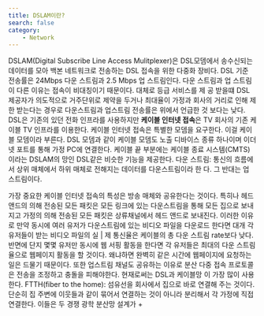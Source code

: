 ```yaml
---
title: DSLAM이란? 
search: false
category:
    - Network
---
```


DSLAM(Digital Subscribe Line Access Mulitplexer)은 DSL모뎀에서 송수신되는 데이터를 모아 백본 네트워크로 전송하는 DSL 접속을 위한 다중화 장비다.
DSL 기준 전송률은 24Mbps 다운 스트림과 2.5 Mbps 업 스트림인다.
다운 스트림과 업 스트림이 다른 이유는 접속이 비대칭이기 때문이다. 대체로 등급 서비스를 제 공 받을떄 DSL 제공자가 의도적으로 거주단위로 제약을 두거나 최대율이 가정과 회사의 거리로 인해 제한 받는다는 경우로 다운스트림과 업스트림 전송률은 위에서 언급한 것 보다는 낮다.
DSL은 기존의 있던 전화 인프라를 사용하지만 
**케이블 인터넷 접속**은 TV 회사의 기존 케이블 TV 인프라를 이용한다.
케이블 인터넷 접속은 특별한 모뎀을 요구한다. 이걸 케이블 모뎀이라 부른다. DSL 모뎀과 같이 케이블 모뎀도 노출 디바이스 종류 하나이며 이더넷 포트를 통해 가정 PC에 연결한다. 케이블 끝 부분에는 케이블 종료 시스템(CMTS)이라는 DSLAM의 망인 DSL같은 비슷한 기능을 제공한다.
다운 스트림: 통신의 흐름에서 상위 매체에서 하위 매체로 전해지는 데이터를 다운스트림이라 한 다. 그 반대는 업 스트림이다.

가장 중요한 케이블 인터넷 접속의 특성은 방송 매체와 공유한다는 것이다. 특히나 헤드 앤드의 의해 전송된 모든 패킷은 모든 링크에 있는 다운스트림을 통해 모든 집으로 보내지고 가정의 의해 전송된 모든 패킷은 상류채널에서 헤드 앤드로 보내진다. 이러한 이유로 만약 동시에 여러 유저가 다운스트림에 있는 비디오 파일을 다운로드 한다면 대개 각 유저들이 받는 비디오 파일의 실 | 제 통신율은 케이블의 총 다운 스트림 rate보다 낮다. 반면에 단지 몇몇 유저만 동시에 웹 서핑 활동을 한다면 각 유저들은 최대의 다운 스트림율으로 웹페이지 활동을 할 것이다. 왜냐하면 완벽히 같은 시간에 웹페이지에 요청하는 일은 드물기 때문이다. 또한 업스트림 채널도 공유하는 이유로 분산 다중 접속 프로토콜은 전송을 조정하고 충돌을 피해야한다.
현재로써는 DSL과 케이블망 이 가장 많이 사용한다.
FTTH(fiber to the home): 섬유선을 회사에서 집으로 바로 연결해 주는 것이다.
단순히 집 주변에 이웃들과 같이 묶어서 연결하는 것이 아니라 분리해서 각 가정에 직접 연결한다. 이들은 두 경쟁 광학 분산망 설계가 +
